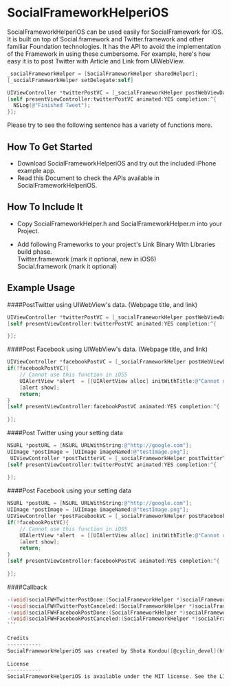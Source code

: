 SocialFrameworkHelperiOS
========================

SocialFrameworkHelperiOS can be used easily for SocialFramework for iOS.
It is built on top of Social.framework and Twitter.framework and other familiar Foundation technologies.
It has the API to avoid the implementation of the Framework in using these cumbersome.
For example, here's how easy it is to post Twitter with Article and Link from UIWebView.  

```objectivec
_socialFrameworkHelper = [SocialFrameworkHelper sharedHelper];
[_socialFrameworkHelper setDelegate:self]

UIViewController *twitterPostVC = [_socialFrameworkHelper postWebViewDataToTwitter:_webView];
[self presentViewController:twitterPostVC animated:YES completion:^{
  NSLog(@"Finished Tweet");
}];
```
Please try to see the following sentence has a variety of functions more.

  
How To Get Started
---------
+ Download SocialFrameworkHelperiOS and try out the included iPhone example app.
+ Read this Document to check the APIs available in SocialFrameworkHelperiOS.

  
How To Include It
-------------
+ Copy SocialFrameworkHelper.h and SocialFrameworkHelper.m into your Project.
  
+ Add following Frameworks to your project's Link Binary With Libraries build phase.  
        Twitter.framework (mark it optional, new in iOS6)  
        Social.framework (mark it optional)
  
Example Usage
-----------------
####PostTwitter using UIWebView's data. (Webpage title, and link)
  
```objectivec
UIViewController *twitterPostVC = [_socialFrameworkHelper postWebViewDataToTwitter:_webView];
[self presentViewController:twitterPostVC animated:YES completion:^{

}];
```
  
####Post Facebook using UIWebView's data. (Webpage title, and link)
  
```objectivec
UIViewController *facebookPostVC = [_socialFrameworkHelper postWebViewDataToFacebook:_webView];
if(!facebookPostVC){
	// Cannot use this function in iOS5
	UIAlertView *alert  = [[UIAlertView alloc] initWithTitle:@"Cannot use this function previous versions of iOS" message:@"Please update previous versions iOS to latest versions iOS" delegate:nil cancelButtonTitle:@"OK"];
	[alert show];
	return;
}
[self presentViewController:facebookPostVC animated:YES completion:^{
	
}];  
```
  
####Post Twitter using your setting data
  
```objectivec
NSURL *postURL = [NSURL URLWithString:@"http://google.com"];
UIImage *postImage = [UIImage imageNamed:@"testImage.png"];
 UIViewController *postTwitterVC = [_socialFrameworkHelper postTwitterText:@"Google" withURL:postURL withMedia:postImage];
[self presentViewController:twitterPostVC animated:YES completion:^{
	
}];
```
  
####Post Facebook using your setting data
  
```objectivec
NSURL *postURL = [NSURL URLWithString:@"http://google.com"];
UIImage *postImage = [UIImage imageNamed:@"testImage.png"];
UIViewController *postFacebookVC = [_socialFrameworkHelper postFacebookText:@"Google" withURL:postURL withMedia:postImage];
if(!facebookPostVC){
	// Cannot use this function in iOS5
	UIAlertView *alert  = [[UIAlertView alloc] initWithTitle:@"Cannot use this function previous versions of iOS" message:@"Please update previous versions iOS to latest versions iOS" delegate:nil cancelButtonTitle:@"OK"];
	[alert show];
	return;
}
[self presentViewController:facebookPostVC animated:YES completion:^{
	
}];  
```
  
####Callback
  
````objectivec
-(void)socialFWHTwitterPostDone:(SocialFrameworkHelper *)socialFrameworkHelper;
-(void)socialFWHTwitterPostCanceled:(SocialFrameworkHelper *)socialFrameworkHelper;
-(void)socialFWHFacebookPostDone:(SocialFrameworkHelper *)socialFrameworkHelper;
-(void)socialFWHFacebookPostCanceled:(SocialFrameworkHelper *)socialFrameworkHelper;
```
  
Credits
-----------
SocialFrameworkHelperiOS was created by Shota Kondou([@cyclin_devel](https://twitter.com/cyclin_devel)) in development of [NewsClock](http://www.cyclin.jp/products/newsclock.html).
  
License
-----------
SocialFrameworkHelperiOS is available under the MIT license. See the LICENSE file for more info.

